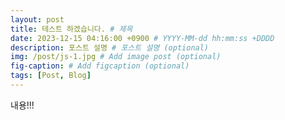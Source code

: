 ```yaml
---
layout: post 
title: 테스트 하겠습니다. # 제목
date: 2023-12-15 04:16:00 +0900 # YYYY-MM-dd hh:mm:ss +DDDD
description: 포스트 설명 # 포스트 설명 (optional)
img: /post/js-1.jpg # Add image post (optional)
fig-caption: # Add figcaption (optional)
tags: [Post, Blog]
---
```

내용!!!